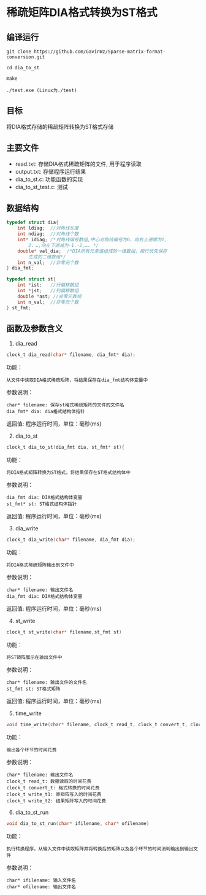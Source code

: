 # 稀疏矩阵DIA格式转换为ST格式

## 编译运行

```
git clone https://github.com/GavinWz/Sparse-matrix-format-conversion.git

cd dia_to_st

make

./test.exe (Linux为./test)
```
## 目标

将DIA格式存储的稀疏矩阵转换为ST格式存储

## 主要文件

* read.txt: 存储DIA格式稀疏矩阵的文件, 用于程序读取
* output.txt: 存储程序运行结果
* dia_to_st.c: 功能函数的实现
* dia_to_st_test.c: 测试

## 数据结构

```c
typedef struct dia{
    int ldiag;  //对角线长度
    int ndiag;  //对角线个数
    int* idiag; /*对角线编号数组,中心对角线编号为0，向右上递增为1,
        2，…,向左下递减为-1.-2,…. */ 
    double* val_dia;  /*DIA所有元素值组成的一维数组，按行优先保存
        生成的二维数组*/
    int n_val;  //非零元个数
} dia_fmt;

typedef struct st{
    int *ist;   //行偏移数组
    int *jst;   //列偏移数组
    double *ast; //非零元数组
    int n_val;  //非零元个数
} st_fmt;
```

## 函数及参数含义
1. dia_read
```c
clock_t dia_read(char* filename, dia_fmt* dia);
```
功能：

    从文件中读取DIA格式稀疏矩阵，将结果保存在dia_fmt结构体变量中

参数说明：

    char* filename: 保存st格式稀疏矩阵的文件的文件名
    dia_fmt* dia: dia格式结构体指针

返回值: 程序运行时间，单位：毫秒(ms)

2. dia_to_st
```c
clock_t dia_to_st(dia_fmt dia, st_fmt* st){
```
功能：

    将DIA格式矩阵转换为ST格式，将结果保存在ST格式结构体中

参数说明：

    dia_fmt dia: DIA格式结构体变量
    st_fmt* st: ST格式结构体指针

返回值: 程序运行时间，单位：毫秒(ms)

3. dia_write
```c
clock_t dia_write(char* filename, dia_fmt dia);
```
功能：

    将DIA格式稀疏矩阵输出到文件中

参数说明：

    char* filename: 输出文件名
    dia_fmt dia: DIA格式结构体变量

返回值: 程序运行时间，单位：毫秒(ms)

4. st_write
```c
clock_t st_write(char* filename,st_fmt st)
```
功能：

    将ST矩阵展示在输出文件中

参数说明：

    char* filename: 输出文件的文件名
    st_fmt st: ST格式矩阵

返回值: 程序运行时间，单位：毫秒(ms)

5. time_write
```c
void time_write(char* filename, clock_t read_t, clock_t convert_t, clock_t write_t1, clock_t write_t2)
```
功能：

    输出各个环节的时间花费

参数说明：

    char* filename: 输出文件名
    clock_t read_t: 数据读取的时间花费
    clock_t convert_t: 格式转换的时间花费
    clock_t write_t1: 原矩阵写入的时间花费
    clock_t write_t2: 结果矩阵写入的时间花费

6. dia_to_st_run
```c
void dia_to_st_run(char* ifilename, char* ofilename)
```
功能：

    执行转换程序，从输入文件中读取矩阵并将转换后的矩阵以及各个环节的时间消耗输出到输出文件

参数说明：

    char* ifilename: 输入文件名
    char* ofilename: 输出文件名